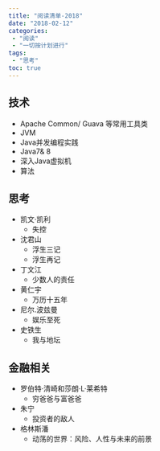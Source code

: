 ```yaml
---
title: "阅读清单-2018"
date: "2018-02-12"
categories:
 - "阅读"
 - "一切按计划进行"
tags:
 - "思考"
toc: true
---
```



## 技术
- Apache Common/ Guava 等常用工具类
- JVM
- Java并发编程实践
- Java7& 8
- 深入Java虚拟机
- 算法


## 思考
- 凯文·凯利
    - 失控
- 沈君山
     - 浮生三记
     - 浮生再记
- 丁文江
     - 少数人的责任
- 黄仁宇
    - 万历十五年
- 尼尔.波兹曼
    - 娱乐至死
- 史铁生
    - 我与地坛


## 金融相关
- 罗伯特·清崎和莎朗·L·莱希特
    - 穷爸爸与富爸爸
- 朱宁
    - 投资者的敌人
- 格林斯潘
    - 动荡的世界：风险、人性与未来的前景
